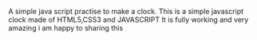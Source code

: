 A simple java script practise to make a clock. This is a simple javascript clock made of HTML5,CSS3 and JAVASCRIPT It is fully working and very amazing i am happy to sharing this
